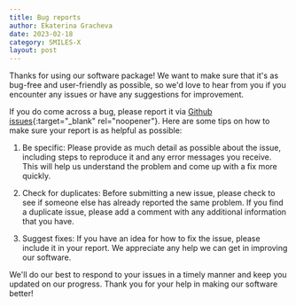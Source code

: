 ```yaml
---
title: Bug reports
author: Ekaterina Gracheva
date: 2023-02-18
category: SMILES-X
layout: post
---
```


Thanks for using our software package! We want to make sure that it's as bug-free and user-friendly as possible, so we'd love to hear from you if you encounter any issues or have any suggestions for improvement.

If you do come across a bug, please report it via [Github issues](https://github.com/Lambard-ML-Team/SMILES-X/issues){:target="_blank" rel="noopener"}. Here are some tips on how to make sure your report is as helpful as possible:

1. Be specific: Please provide as much detail as possible about the issue, including steps to reproduce it and any error messages you receive. This will help us understand the problem and come up with a fix more quickly.

2. Check for duplicates: Before submitting a new issue, please check to see if someone else has already reported the same problem. If you find a duplicate issue, please add a comment with any additional information that you have.

3. Suggest fixes: If you have an idea for how to fix the issue, please include it in your report. We appreciate any help we can get in improving our software.

We'll do our best to respond to your issues in a timely manner and keep you updated on our progress. Thank you for your help in making our software better!
